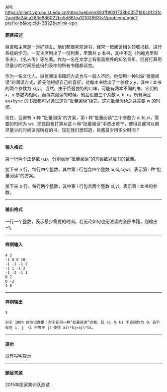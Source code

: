 API: https://client.vpn.nuist.edu.cn/https/webvpn893ff9021738b0357186c0f23fc2aed6e24ca283e886022bc5d861ea12f03963/v1/problem/logic?prefix=b&logicId=3822&enlink-vpn

#### 题目描述

巨酱和主席是一对好朋友。他们都很喜欢读书，经常一起阅读相关领域书籍，进行系统的学习。一天主席列出了一份列表，里面共 p 本书，其中不乏《约翰克里斯多夫》，《名人传》等名著。作为一名在文学上有很高修养的知名青年，巨酱打算用尽量少的时间把这份列表中的所有书籍都读完。

作为一名文化人，巨酱阅读书籍的方式也与一般人不同。他使用一种叫做“批量阅读”的阅读方式。首先他根据自己的喜好，对每本书给出了个参数 x,y，其中 i 本书的两个参数为 xi,yi。当然，由于巨酱独特的口味，可能有两本不同的书，它们的 x、y 参数均相同。而每次阅读的时候，他会设置三个系数 a, b, c，所有满足 ax+by≤c 的书籍都可以通过这次“批量阅读”读完，这次批量阅读总共需要 w 的时间。

现在，巨酱有 n 种 “批量阅读”的方案，第 i 种“批量阅读”三个参数为 ai,bi,ci，需要的时间为 wi。现在巨酱打算从这 n 种“批量阅读”中选出若干，使得巨酱可以用尽量少的时间读完所有的书。现在我们想知道，巨酱最少用多少时间？

---

#### 输入格式

第一行两个正整数 n,p，分别表示“批量阅读”的方案数以及书的数量。

接下来 n 行，每行四个整数，其中第 i 行包含四个整数 ai,bi,ci,wi，表示第 i 种“批量阅读”的方案。

接下来 p 行，每行两个整数，其中第 i 行包含两个整数 xi,yi，表示第 i 本书的参数。

---

#### 输出格式

一行一个整数，表示最少需要的时间。若无论如何也无法读完全部书籍，则输出 −1。

---

#### 样例输入
```
4 3
-1 0 0 10
-1 -1 -1 2
-1 1 -1 2
-1 -2 -1 1
0 2
0 -2
1 0
```

---

#### 样例输出
```
3

对于 100% 的测试数据：对于任何一种“批量阅读”方案，其 ai 与 bi 不会同时为 0。且不存在 i, j （i 不等于 j）使得 ai\*bj=aj\*bi。

```

---

#### 提示

没有写明提示

---

#### 题目来源

2015年国家集训队测试